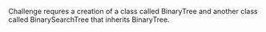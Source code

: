 Challenge requres
 a creation of a class called BinaryTree and another class called BinarySearchTree that inherits BinaryTree. 
